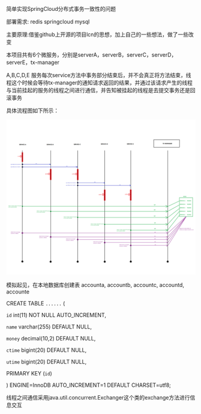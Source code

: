 简单实现SpringCloud分布式事务一致性的问题

部署需求:
redis
springcloud
mysql

主要原理:借鉴github上开源的项目lcn的思想，加上自己的一些想法，做了一些改变

本项目共有6个微服务，分别是serverA，serverB，serverC，serverD，serverE，tx-manager

A,B,C,D,E 服务每次service方法中事务部分结束后，并不会真正将方法结束，线程这个时候会等待tx-manager的通知请求返回的结果，并通过该请求产生的线程与当前挂起的服务的线程之间进行通信，并告知被挂起的线程是去提交事务还是回滚事务

具体流程图如下所示：

![Image text](https://raw.githubusercontent.com/ylx977/img_folder/master/distributionTx2.png)


模拟起见，在本地数据库创建表
accounta, accountb, accountc, accountd, accounte

CREATE TABLE `......` (

  `id` int(11) NOT NULL AUTO_INCREMENT,
  
  `name` varchar(255) DEFAULT NULL,
  
  `money` decimal(10,2) DEFAULT NULL,
  
  `ctime` bigint(20) DEFAULT NULL,
  
  `utime` bigint(20) DEFAULT NULL,
  
  PRIMARY KEY (`id`)

) ENGINE=InnoDB AUTO_INCREMENT=1 DEFAULT CHARSET=utf8;


线程之间通信采用java.util.concurrent.Exchanger这个类的exchange方法进行信息交互
